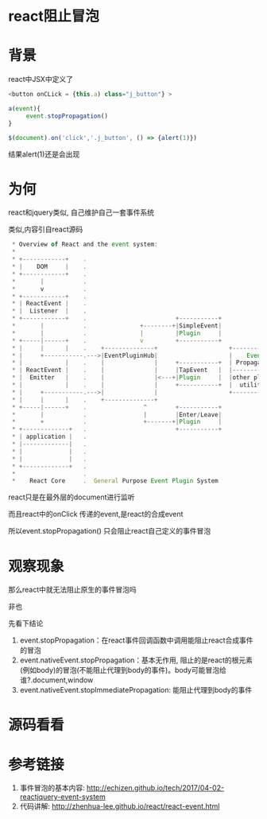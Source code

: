 # react阻止冒泡

# 背景

react中JSX中定义了

```javascript
<button onCLick = {this.a) class="j_button"} >
```

```javascript
a(event){
     event.stopPropagation()
}

$(document).on('click','.j_button', () => {alert(1)})
```

结果alert(1)还是会出现

# 为何

react和jquery类似, 自己维护自己一套事件系统

类似,内容引自react源码

```javascript
 * Overview of React and the event system:
 *
 * +------------+    .
 * |    DOM     |    .
 * +------------+    .
 *       |           .
 *       v           .
 * +------------+    .
 * | ReactEvent |    .
 * |  Listener  |    .
 * +------------+    .                         +-----------+
 *       |           .               +--------+|SimpleEvent|
 *       |           .               |         |Plugin     |
 * +-----|------+    .               v         +-----------+
 * |     |      |    .    +--------------+                    +------------+
 * |     +-----------.--->|EventPluginHub|                    |    Event   |
 * |            |    .    |              |     +-----------+  | Propagators|
 * | ReactEvent |    .    |              |     |TapEvent   |  |------------|
 * |  Emitter   |    .    |              |<---+|Plugin     |  |other plugin|
 * |            |    .    |              |     +-----------+  |  utilities |
 * |     +-----------.--->|              |                    +------------+
 * |     |      |    .    +--------------+
 * +-----|------+    .                ^        +-----------+
 *       |           .                |        |Enter/Leave|
 *       +           .                +-------+|Plugin     |
 * +-------------+   .                         +-----------+
 * | application |   .
 * |-------------|   .
 * |             |   .
 * |             |   .
 * +-------------+   .
 *                   .
 *    React Core     .  General Purpose Event Plugin System
```

react只是在最外层的document进行监听

而且react中的onClick 传递的event,是react的合成event

所以event.stopPropagation() 只会阻止react自己定义的事件冒泡

# 观察现象

那么react中就无法阻止原生的事件冒泡吗

非也

先看下结论

1. event.stopPropagation：在react事件回调函数中调用能阻止react合成事件的冒泡
2. event.nativeEvent.stopPropagation：基本无作用, 阻止的是react的根元素(例如body)的冒泡(不能阻止代理到body的事件)。body可能冒泡给谁?.document,window
3. event.nativeEvent.stopImmediatePropagation: 能阻止代理到body的事件

# 源码看看



# 参考链接

1. 事件冒泡的基本内容: http://echizen.github.io/tech/2017/04-02-reactjquery-event-system
2. 代码讲解: http://zhenhua-lee.github.io/react/react-event.html